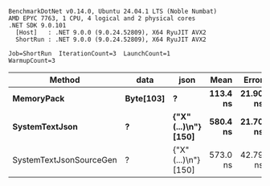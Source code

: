 ```

BenchmarkDotNet v0.14.0, Ubuntu 24.04.1 LTS (Noble Numbat)
AMD EPYC 7763, 1 CPU, 4 logical and 2 physical cores
.NET SDK 9.0.101
  [Host]   : .NET 9.0.0 (9.0.24.52809), X64 RyuJIT AVX2
  ShortRun : .NET 9.0.0 (9.0.24.52809), X64 RyuJIT AVX2

Job=ShortRun  IterationCount=3  LaunchCount=1  
WarmupCount=3  

```
| Method                  | data      | json                 | Mean     | Error    | StdDev  | Min      | Max      | Gen0   | Allocated |
|------------------------ |---------- |--------------------- |---------:|---------:|--------:|---------:|---------:|-------:|----------:|
| **MemoryPack**              | **Byte[103]** | **?**                    | **113.4 ns** | **21.90 ns** | **1.20 ns** | **112.0 ns** | **114.3 ns** | **0.0148** |     **248 B** |
| **SystemTextJson**          | **?**         | **{&quot;X&quot;(...)\\n&quot;} [150]** | **580.4 ns** | **21.70 ns** | **1.19 ns** | **579.1 ns** | **581.5 ns** | **0.0143** |     **248 B** |
| SystemTextJsonSourceGen | ?         | {&quot;X&quot;(...)\\n&quot;} [150] | 573.0 ns | 42.79 ns | 2.35 ns | 571.5 ns | 575.7 ns | 0.0143 |     248 B |
